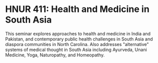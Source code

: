 # HNUR 411: Health and Medicine in South Asia

This seminar explores approaches to health and medicine in India and Pakistan, and contemporary public health challenges in South Asia and diaspora communities in North Carolina. Also addresses "alternative" systems of medical thought in South Asia including Ayurveda, Unani Medicine, Yoga, Naturopathy, and Homeopathy.